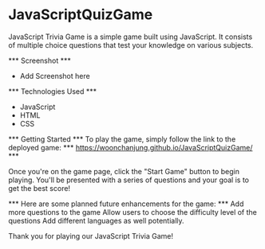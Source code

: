 # JavaScriptQuizGame

JavaScript Trivia Game is a simple game built using JavaScript. It consists of multiple choice questions that test your knowledge on various subjects.

*** Screenshot ***
- Add Screenshot here

*** Technologies Used ***
- JavaScript
- HTML
- CSS

*** Getting Started ***
To play the game, simply follow the link to the deployed game: 
*** https://woonchanjung.github.io/JavaScriptQuizGame/ ***

Once you're on the game page, click the "Start Game" button to begin playing. 
You'll be presented with a series of questions and your goal is to get the best score!


*** Here are some planned future enhancements for the game: ***
Add more questions to the game
Allow users to choose the difficulty level of the questions
Add different languages as well potentially. 

Thank you for playing our JavaScript Trivia Game!
